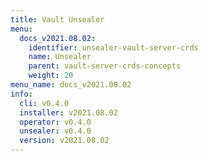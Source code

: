 ```yaml
---
title: Vault Unsealer
menu:
  docs_v2021.08.02:
    identifier: unsealer-vault-server-crds
    name: Unsealer
    parent: vault-server-crds-concepts
    weight: 20
menu_name: docs_v2021.08.02
info:
  cli: v0.4.0
  installer: v2021.08.02
  operator: v0.4.0
  unsealer: v0.4.0
  version: v2021.08.02
---
```


